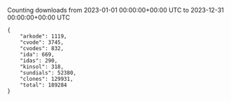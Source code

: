 
Counting downloads from 2023-01-01 00:00:00+00:00 UTC to 2023-12-31 00:00:00+00:00 UTC

```
{
    "arkode": 1119,
    "cvode": 3745,
    "cvodes": 832,
    "ida": 669,
    "idas": 290,
    "kinsol": 318,
    "sundials": 52380,
    "clones": 129931,
    "total": 189284
}
```

